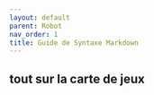 ```yaml
---
layout: default
parent: Robot
nav_order: 1
title: Guide de Syntaxe Markdown
---
```

## tout sur la carte de jeux
